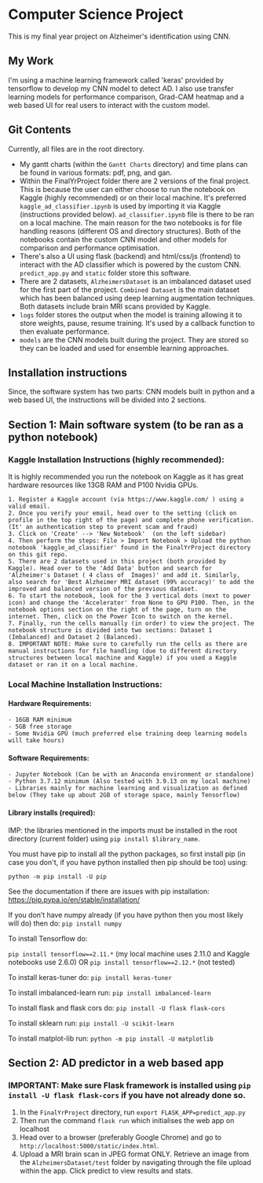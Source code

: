 # Computer Science Project
This is my final year project on Alzheimer's identification using CNN.

## My Work
I'm using a machine learning framework called 'keras' provided by tensorflow to develop my CNN model to detect AD. I also use transfer learning models for performance comparison, Grad-CAM heatmap and a web based UI for real users to interact with the custom model. 

## Git Contents
Currently, all files are in the root directory.

* My gantt charts (within the ```Gantt Charts``` directory) and time plans can be found in various formats: pdf, png, and gan.
* Within the FinalYrProject folder there are 2 versions of the final project. This is because the user can either choose to run the notebook on Kaggle (highly recommended) or on their local machine. It's preferred ```kaggle_ad_classifier.ipynb``` is used by importing it via Kaggle (instructions provided below). ```ad_classifier.ipynb```  file is there to be ran on a local machine. The main reason for the two notebooks is for file handling reasons (different OS and directory structures). Both of the notebooks contain the custom CNN model and other models for comparison and performance optimisation.
* There's also a UI using flask (backend) and html/css/js (frontend) to interact with the AD classifier which is powered by the custom CNN. ```predict_app.py``` and ```static``` folder store this software.
* There are 2 datasets, ```AlzheimersDataset``` is an imbalanced dataset used for the first part of the project. ```Combined Dataset``` is the main dataset which has been balanced using deep learning augmentation techniques. Both datasets include brain MRI scans provided by Kaggle.
* ```logs``` folder stores the output when the model is training allowing it to store weights, pause, resume training. It's used by a callback function to then evaluate performance.
* ```models``` are the CNN models built during the project. They are stored so they can be loaded and used for ensemble learning approaches.

## Installation instructions

Since, the software system has two parts: CNN models built in python and a web based UI, the instructions will be divided into 2 sections.

## Section 1: Main software system (to be ran as a python notebook)

### Kaggle Installation Instructions (highly recommended):
It is highly recommended you run the notebook on Kaggle as it has great hardware resources like 13GB RAM and P100 Nvidia GPUs.

	1. Register a Kaggle account (via https://www.kaggle.com/ ) using a valid email.
	2. Once you verify your email, head over to the setting (click on profile in the top right of the page) and complete phone verification. (It' an authentication step to prevent scam and fraud)
	3. Click on 'Create' --> 'New Notebook'  (on the left sidebar)
	4. Then perform the steps: File > Import Notebook > Upload the python notebook 'kaggle_ad_classifier' found in the FinalYrProject directory on this git repo.
	5. There are 2 datasets used in this project (both provided by Kaggle). Head over to the 'Add Data' button and search for 'Alzheimer's Dataset ( 4 class of  Images)' and add it. Similarly, also search for 'Best Alzheimer MRI dataset (99% accuracy)' to add the improved and balanced version of the previous dataset.  
	6. To start the notebook, look for the 3 vertical dots (next to power icon) and change the 'Accelerator' from None to GPU P100. Then, in the notebook options section on the right of the page, turn on the internet. Then, click on the Power Icon to switch on the kernel.
	7. Finally, run the cells manually (in order) to view the project. The notebook structure is divided into two sections: Dataset 1 (Imbalanced) and Dataset 2 (Balanced).   
	8. IMPORTANT NOTE: Make sure to carefully run the cells as there are manual instructions for file handling (due to different directory structures between local machine and Kaggle) if you used a Kaggle dataset or ran it on a local machine.

### Local Machine Installation Instructions:

#### **Hardware Requirements:**
	- 16GB RAM minimum
	- 5GB free storage
	- Some Nvidia GPU (much preferred else training deep learning models will take hours)

#### **Software Requirements:**

	- Jupyter Notebook (Can be with an Anaconda environment or standalone)
	- Python 3.7.12 minimum (Also tested with 3.9.13 on my local machine)
	- Libraries mainly for machine learning and visualization as defined below (They take up about 2GB of storage space, mainly Tensorflow)

#### **Library installs (required):**

IMP: the libraries mentioned in the imports must be installed in the root directory (current folder) using ```pip install $library_name```.

You must have pip to install all the python packages, so first install pip (in case you don't, if you have python installed then pip should be too) using:

``` python -m pip install -U pip ```

See the documentation if there are issues with pip installation: https://pip.pypa.io/en/stable/installation/

If you don’t have numpy already (if you have python then you most likely will do) then do:
``` pip install numpy ```


To install Tensorflow do:

```pip install tensorflow==2.11.*``` (my local machine uses 2.11.0 and Kaggle notebooks use 2.6.0)
OR
```pip install tensorflow==2.12.*``` (not tested)

To install keras-tuner do:
```pip install keras-tuner```

To install imbalanced-learn run:
```pip install imbalanced-learn```

To install flask and flask cors do:
```pip install -U flask flask-cors```

To install sklearn run:
```pip install -U scikit-learn```

To install matplot-lib run:
```python -m pip install -U matplotlib```


## Section 2: AD predictor in a web based app

### IMPORTANT: Make sure Flask framework is installed using ```pip install -U flask flask-cors``` if you have not already done so.

1. In the ```FinalYrProject``` directory, run ```export FLASK_APP=predict_app.py```
2. Then run the command ```flask run``` which initialises the web app on localhost
3. Head over to a browser (preferably Google Chrome) and go to ```http://localhost:5000/static/index.html```.
4. Upload a MRI brain scan in JPEG format ONLY. Retrieve an image from the ```AlzheimersDataset/test``` folder by navigating through the file upload within the app. Click predict to view results and stats.
